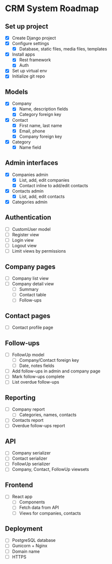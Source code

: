 # CRM System Roadmap

## Set up project

- [x] Create Django project
- [x] Configure settings
  - [x] Database, static files, media files, templates
- [x] Install apps
  - [x] Rest framework
  - [x] Auth
- [x] Set up virtual env
- [x] Initialize git repo

## Models

- [x] Company
  - [x] Name, description fields
  - [x] Category foreign key
- [x] Contact
  - [x] First name, last name
  - [x] Email, phone
  - [x] Company foreign key
- [x] Category
  - [x] Name field

## Admin interfaces

- [x] Companies admin
  - [x] List, add, edit companies
  - [x] Contact inline to add/edit contacts
- [x] Contacts admin
  - [x] List, add, edit contacts
- [x] Categories admin

## Authentication

- [ ] CustomUser model
- [ ] Register view
- [ ] Login view
- [ ] Logout view
- [ ] Limit views by permissions

## Company pages

- [ ] Company list view
- [ ] Company detail view
  - [ ] Summary
  - [ ] Contact table
  - [ ] Follow-ups

## Contact pages

- [ ] Contact profile page

## Follow-ups

- [ ] FollowUp model
  - [ ] Company/Contact foreign key
  - [ ] Date, notes fields
- [ ] Add follow-ups in admin and company page
- [ ] Mark follow-ups complete
- [ ] List overdue follow-ups

## Reporting

- [ ] Company report
  - [ ] Categories, names, contacts
- [ ] Contacts report
- [ ] Overdue follow-ups report

## API

- [ ] Company serializer
- [ ] Contact serializer
- [ ] FollowUp serializer
- [ ] Company, Contact, FollowUp viewsets

## Frontend

- [ ] React app
  - [ ] Components
  - [ ] Fetch data from API
  - [ ] Views for companies, contacts

## Deployment

- [ ] PostgreSQL database
- [ ] Gunicorn + Nginx
- [ ] Domain name
- [ ] HTTPS
